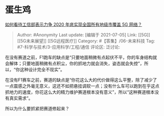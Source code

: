 # 蛋生鸡
[如何看待工信部表示力争 2020 年底实现全国所有地级市覆盖 5G 网络？](https://www.zhihu.com/question/362511397/answer/947849741)

> Author: #Anonymity
> Last update: [编辑于 2021-07-05]
> Link: [[5G]] [[5G未来展望]] [[5G远程医疗]]
> Category: #【答集】/06-未来科技
> Tag: #7-科学与技术/3-应用科学/工程/通信 
> 评论区:
> 泛讨论:

在没有赛道之前，F1跑车的缺点是“只要地面稍微有点起伏不平，你的车身结构就会解体；只要地面稍微有点积尘，你的抓地力就会消失，姿态就会失控”，所以，“你这种设计完全不现实”。

在没有F1赛车之前，赛道的缺点是“你花这么大的代价做得这么平整，除了减少了一点震感之外毫无意义，这还不如把悬挂调软一点；没有什么车可以跑到在乎这点抓地力的速度，你花这么大的精力维护赛道根本没有意义”，所以“这种赛道根本没有真实需求”。

所以为什么要抓紧把赛道修起来？
